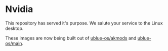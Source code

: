 # Nvidia

This repository has served it's purpose. We salute your service to the Linux desktop.

These images are now being built out of [ublue-os/akmods](https://github.com/ublue-os/akmods) and [ublue-os/main](https://github.com/ublue-os/main).
